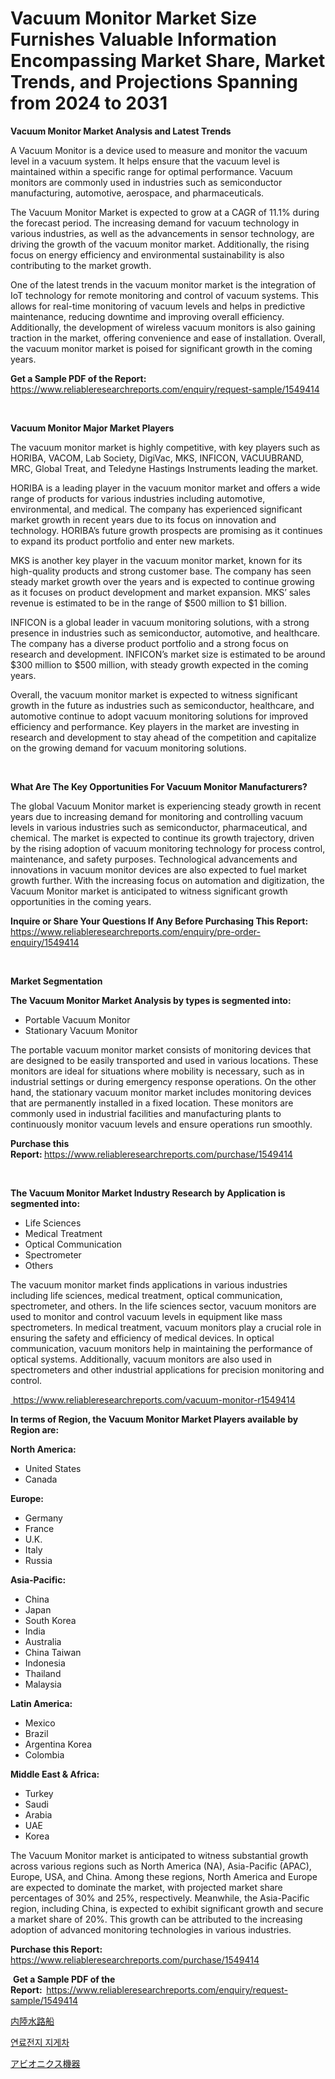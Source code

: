 <p><h1>Vacuum Monitor Market Size Furnishes Valuable Information Encompassing Market Share, Market Trends, and Projections Spanning from 2024 to 2031</h1></p><p><strong>Vacuum Monitor Market Analysis and Latest Trends</strong></p>
<p><p>A Vacuum Monitor is a device used to measure and monitor the vacuum level in a vacuum system. It helps ensure that the vacuum level is maintained within a specific range for optimal performance. Vacuum monitors are commonly used in industries such as semiconductor manufacturing, automotive, aerospace, and pharmaceuticals.</p><p>The Vacuum Monitor Market is expected to grow at a CAGR of 11.1% during the forecast period. The increasing demand for vacuum technology in various industries, as well as the advancements in sensor technology, are driving the growth of the vacuum monitor market. Additionally, the rising focus on energy efficiency and environmental sustainability is also contributing to the market growth.</p><p>One of the latest trends in the vacuum monitor market is the integration of IoT technology for remote monitoring and control of vacuum systems. This allows for real-time monitoring of vacuum levels and helps in predictive maintenance, reducing downtime and improving overall efficiency. Additionally, the development of wireless vacuum monitors is also gaining traction in the market, offering convenience and ease of installation. Overall, the vacuum monitor market is poised for significant growth in the coming years.</p></p>
<p><strong>Get a Sample PDF of the Report:&nbsp;</strong> <a href="https://www.reliableresearchreports.com/enquiry/request-sample/1549414">https://www.reliableresearchreports.com/enquiry/request-sample/1549414</a></p>
<p>&nbsp;</p>
<p><strong>Vacuum Monitor Major Market Players</strong></p>
<p><p>The vacuum monitor market is highly competitive, with key players such as HORIBA, VACOM, Lab Society, DigiVac, MKS, INFICON, VACUUBRAND, MRC, Global Treat, and Teledyne Hastings Instruments leading the market. </p><p>HORIBA is a leading player in the vacuum monitor market and offers a wide range of products for various industries including automotive, environmental, and medical. The company has experienced significant market growth in recent years due to its focus on innovation and technology. HORIBA’s future growth prospects are promising as it continues to expand its product portfolio and enter new markets.</p><p>MKS is another key player in the vacuum monitor market, known for its high-quality products and strong customer base. The company has seen steady market growth over the years and is expected to continue growing as it focuses on product development and market expansion. MKS’ sales revenue is estimated to be in the range of $500 million to $1 billion.</p><p>INFICON is a global leader in vacuum monitoring solutions, with a strong presence in industries such as semiconductor, automotive, and healthcare. The company has a diverse product portfolio and a strong focus on research and development. INFICON’s market size is estimated to be around $300 million to $500 million, with steady growth expected in the coming years.</p><p>Overall, the vacuum monitor market is expected to witness significant growth in the future as industries such as semiconductor, healthcare, and automotive continue to adopt vacuum monitoring solutions for improved efficiency and performance. Key players in the market are investing in research and development to stay ahead of the competition and capitalize on the growing demand for vacuum monitoring solutions.</p></p>
<p>&nbsp;</p>
<p><strong>What Are The Key Opportunities For Vacuum Monitor Manufacturers?</strong></p>
<p><p>The global Vacuum Monitor market is experiencing steady growth in recent years due to increasing demand for monitoring and controlling vacuum levels in various industries such as semiconductor, pharmaceutical, and chemical. The market is expected to continue its growth trajectory, driven by the rising adoption of vacuum monitoring technology for process control, maintenance, and safety purposes. Technological advancements and innovations in vacuum monitor devices are also expected to fuel market growth further. With the increasing focus on automation and digitization, the Vacuum Monitor market is anticipated to witness significant growth opportunities in the coming years.</p></p>
<p><strong>Inquire or Share Your Questions If Any Before Purchasing This Report:</strong> <a href="https://www.reliableresearchreports.com/enquiry/pre-order-enquiry/1549414">https://www.reliableresearchreports.com/enquiry/pre-order-enquiry/1549414</a></p>
<p>&nbsp;</p>
<p><strong>Market Segmentation</strong></p>
<p><strong>The Vacuum Monitor Market Analysis by types is segmented into:</strong></p>
<p><ul><li>Portable Vacuum Monitor</li><li>Stationary Vacuum Monitor</li></ul></p>
<p><p>The portable vacuum monitor market consists of monitoring devices that are designed to be easily transported and used in various locations. These monitors are ideal for situations where mobility is necessary, such as in industrial settings or during emergency response operations. On the other hand, the stationary vacuum monitor market includes monitoring devices that are permanently installed in a fixed location. These monitors are commonly used in industrial facilities and manufacturing plants to continuously monitor vacuum levels and ensure operations run smoothly.</p></p>
<p><strong>Purchase this Report:&nbsp;</strong><a href="https://www.reliableresearchreports.com/purchase/1549414">https://www.reliableresearchreports.com/purchase/1549414</a></p>
<p>&nbsp;</p>
<p><strong>The Vacuum Monitor Market Industry Research by Application is segmented into:</strong></p>
<p><ul><li>Life Sciences</li><li>Medical Treatment</li><li>Optical Communication</li><li>Spectrometer</li><li>Others</li></ul></p>
<p><p>The vacuum monitor market finds applications in various industries including life sciences, medical treatment, optical communication, spectrometer, and others. In the life sciences sector, vacuum monitors are used to monitor and control vacuum levels in equipment like mass spectrometers. In medical treatment, vacuum monitors play a crucial role in ensuring the safety and efficiency of medical devices. In optical communication, vacuum monitors help in maintaining the performance of optical systems. Additionally, vacuum monitors are also used in spectrometers and other industrial applications for precision monitoring and control.</p></p>
<p><a href="https://www.reliableresearchreports.com/vacuum-monitor-r1549414">&nbsp;https://www.reliableresearchreports.com/vacuum-monitor-r1549414</a></p>
<p><strong>In terms of Region, the Vacuum Monitor Market Players available by Region are:</strong></p>
<p>
    <p> <strong> North America: </strong>
        <ul>
            <li>United States</li>
            <li>Canada</li>
        </ul>
        </p> 
    <p> <strong> Europe: </strong>
        <ul>
            <li>Germany</li>
            <li>France</li>
            <li>U.K.</li>
            <li>Italy</li>
            <li>Russia</li>
        </ul>
        </p> 
    <p> <strong> Asia-Pacific: </strong>
        <ul>
            <li>China</li>
            <li>Japan</li>
            <li>South Korea</li>
            <li>India</li>
            <li>Australia</li>
            <li>China Taiwan</li>
            <li>Indonesia</li>
            <li>Thailand</li>
            <li>Malaysia</li>
        </ul>
        </p> 
    <p> <strong> Latin America: </strong>
        <ul>
            <li>Mexico</li>
            <li>Brazil</li>
            <li>Argentina Korea</li>
            <li>Colombia</li>
        </ul>
        </p> 
    <p> <strong> Middle East & Africa: </strong>
        <ul>
            <li>Turkey</li>
            <li>Saudi</li>
            <li>Arabia</li>
            <li>UAE</li>
            <li>Korea</li>
        </ul>
    </p>
    </p>
<p><p>The Vacuum Monitor market is anticipated to witness substantial growth across various regions such as North America (NA), Asia-Pacific (APAC), Europe, USA, and China. Among these regions, North America and Europe are expected to dominate the market, with projected market share percentages of 30% and 25%, respectively. Meanwhile, the Asia-Pacific region, including China, is expected to exhibit significant growth and secure a market share of 20%. This growth can be attributed to the increasing adoption of advanced monitoring technologies in various industries.</p></p>
<p><strong>Purchase this Report: </strong><a href="https://www.reliableresearchreports.com/purchase/1549414">https://www.reliableresearchreports.com/purchase/1549414</a></p>
<p>&nbsp;<strong>Get a Sample PDF of the Report:&nbsp;&nbsp;</strong><a href="https://www.reliableresearchreports.com/enquiry/request-sample/1549414">https://www.reliableresearchreports.com/enquiry/request-sample/1549414</a></p>
<p><strong></strong></p>
<p><p><a href="https://medium.com/@queenlitle19361/%E5%86%85%E9%99%B8%E6%B0%B4%E8%B7%AF%E8%88%B9%E8%88%B6%E5%B8%82%E5%A0%B4%E5%88%86%E6%9E%90-%E3%81%9D%E3%81%AEcagr-%E5%B8%82%E5%A0%B4%E3%82%BB%E3%82%B0%E3%83%A1%E3%83%B3%E3%83%86%E3%83%BC%E3%82%B7%E3%83%A7%E3%83%B3-%E3%81%8A%E3%82%88%E3%81%B3%E4%B8%96%E7%95%8C%E7%9A%84%E3%81%AA%E7%94%A3%E6%A5%AD%E6%A6%82%E8%A6%81-f1241b93cc03">内陸水路船</a></p><p><a href="https://medium.com/@fly879567/%EC%97%B0%EB%A3%8C%EC%A0%84%EC%A7%80-%EC%A7%80%EA%B2%8C%EC%B0%A8-%EC%8B%9C%EC%9E%A5%EC%9D%80-%EC%8B%9C%EC%9E%A5-%EC%A0%90%EC%9C%A0%EC%9C%A8-%EC%8B%9C%EC%9E%A5-%EB%8F%99%ED%96%A5-%EB%B0%8F-%EC%8B%9C%EC%9E%A5-%EC%84%B1%EC%9E%A5%EC%97%90-%EA%B4%80%ED%95%9C-%EC%A0%95%EB%B3%B4%EB%A5%BC-%EC%A0%9C%EA%B3%B5%ED%95%A9%EB%8B%88%EB%8B%A4-b92b94007646">연료전지 지게차</a></p><p><a href="https://medium.com/@amandasantosxavier51/%E3%82%A2%E3%83%93%E3%82%AA%E3%83%8B%E3%82%AF%E3%82%B9%E6%A9%9F%E5%99%A8%E5%B8%82%E5%A0%B4-%E5%B8%82%E5%A0%B4%E3%82%B7%E3%82%A7%E3%82%A2-%E5%B8%82%E5%A0%B4%E3%83%88%E3%83%AC%E3%83%B3%E3%83%89-%E3%81%8A%E3%82%88%E3%81%B3%E5%B0%86%E6%9D%A5%E3%81%AE%E6%88%90%E9%95%B7%E3%82%92%E6%8E%A2%E3%82%8B-3421f8e17876">アビオニクス機器</a></p></p>
